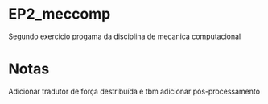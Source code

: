 # EP2_meccomp
Segundo exercicio progama da disciplina de mecanica computacional

# Notas

Adicionar tradutor de força destribuída e tbm adicionar pós-processamento
